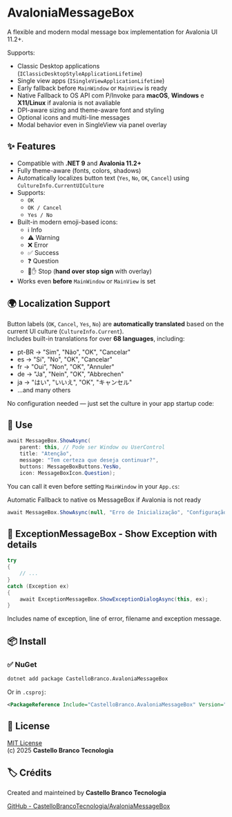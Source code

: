 
# AvaloniaMessageBox

A flexible and modern modal message box implementation for Avalonia UI 11.2+.

Supports:
- Classic Desktop applications (`IClassicDesktopStyleApplicationLifetime`)
- Single view apps (`ISingleViewApplicationLifetime`)
- Early fallback before `MainWindow` or `MainView` is ready
- Native Fallback to OS API com P/Invoke para **macOS**, **Windows** e **X11/Linux** if avalonia is not avaliable
- DPI-aware sizing and theme-aware font and styling
- Optional icons and multi-line messages
- Modal behavior even in SingleView via panel overlay

## ✨ Features

- Compatible with **.NET 9** and **Avalonia 11.2+**
- Fully theme-aware (fonts, colors, shadows)
- Automatically localizes button text (`Yes`, `No`, `OK`, `Cancel`) using `CultureInfo.CurrentUICulture`
- Supports:
  - `OK`
  - `OK / Cancel`
  - `Yes / No`
- Built-in modern emoji-based icons:
  - ℹ️ Info
  - ⚠️ Warning
  - ❌ Error
  - ✅ Success
  - ❓ Question
  - 🛑✋ Stop (**hand over stop sign** with overlay)
- Works even **before** `MainWindow` or `MainView` is set

## 🌍 Localization Support

Button labels (`OK`, `Cancel`, `Yes`, `No`) are **automatically translated** based on the current UI culture (`CultureInfo.Current`).  
Includes built-in translations for over **68 languages**, including:

- pt-BR → "Sim", "Não", "OK", "Cancelar"
- es → "Sí", "No", "OK", "Cancelar"
- fr → "Oui", "Non", "OK", "Annuler"
- de → "Ja", "Nein", "OK", "Abbrechen"
- ja → "はい", "いいえ", "OK", "キャンセル"
- ...and many others

No configuration needed — just set the culture in your app startup code:

## 🚀 Use

```csharp
await MessageBox.ShowAsync(
    parent: this, // Pode ser Window ou UserControl
    title: "Atenção",
    message: "Tem certeza que deseja continuar?",
    buttons: MessageBoxButtons.YesNo,
    icon: MessageBoxIcon.Question);
```

You can call it even before setting `MainWindow` in your `App.cs`:

Automatic Fallback to native os MessageBox if Avalonia is not ready

```csharp
await MessageBox.ShowAsync(null, "Erro de Inicialização", "Configuração inválida.");
```

## 🛑  ExceptionMessageBox - Show Exception with details  

```csharp
try
{
    // ...
}
catch (Exception ex)
{
    await ExceptionMessageBox.ShowExceptionDialogAsync(this, ex);
}
```

Includes name of exception, line of error, filename and exception message.

## 📦 Install

### ✅ NuGet

```bash
dotnet add package CastelloBranco.AvaloniaMessageBox
```

Or in `.csproj`:

```xml
<PackageReference Include="CastelloBranco.AvaloniaMessageBox" Version="1.0.0" />
```

## 📄 License

[MIT License](LICENSE.txt)  
(c) 2025 **Castello Branco Tecnologia**

## 🏷️ Crédits

Created and mainteined by **Castello Branco Tecnologia**  

[GitHub - CastelloBrancoTecnologia/AvaloniaMessageBox](https://github.com/CastelloBrancoTecnologia/AvaloniaMessageBox)
